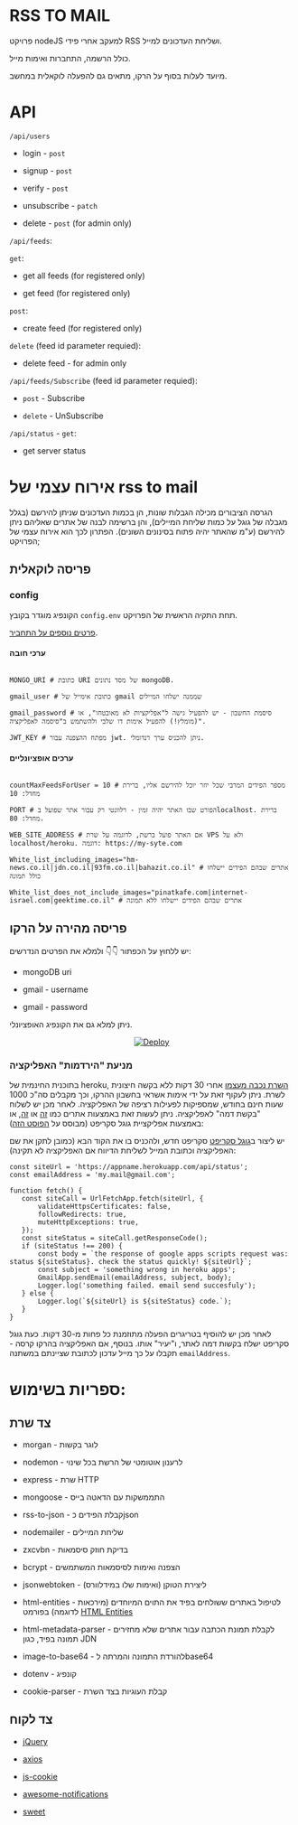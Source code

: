   

# RSS TO MAIL

פרויקט nodeJS למעקב אחרי פידי RSS ושליחת העדכונים למייל.

כולל הרשמה, התחברות ואימות מייל.

מיועד לעלות בסוף על הרקו, מתאים גם להפעלה לוקאלית במחשב.

  

# API

`/api/users`

* login - `post`

* signup - `post`

* verify - `post`

* unsubscribe - `patch`

* delete - `post` (for admin only)

  

`/api/feeds`:

  

`get`:

* get all feeds (for registered only)

* get feed (for registered only)

  

`post`:

* create feed (for registered only)

  

`delete` (feed id parameter requied):

* delete feed - for admin only

  

`/api/feeds/Subscribe` (feed id parameter requied):

*  `post` - Subscribe

*  `delete` - UnSubscribe

  

`/api/status` - `get`:

* get server status

  

# אירוח עצמי של rss to mail

הגרסה הציבורים מכילה הגבלות שונות, הן בכמות העדכונים שניתן להירשם (בגלל מגבלה של גוגל על כמות שליחת המיילים), והן ברשימה לבנה של אתרים שאליהם ניתן להירשם (ע"מ שהאתר יהיה פתוח בסינונים השונים).
הפתרון לכך הוא אירוח עצמי של הפרויקט;

  

## פריסה לוקאלית

  

### config

הקונפיג מוגדר בקובץ `config.env` תחת התקיה הראשית של הפרויקט.

  

[פרטים נוספים על התחביר](https://www.npmjs.com/package/dotenv  "פרטים נוספים על התחביר").

#### ערכי חובה

```

MONGO_URI # כתובת URI של מסד נתונים mongoDB.

gmail_user # כתובת אימייל של gmail שממנה ישלחו המיילים

gmail_password # סיסמת החשבון - יש להפעיל גישה ל"אפליקציות לא מאובטחו", או (מומלץ!) להפעיל אימות דו שלבי ולהשתמש ב"סיסמה לאפליקציה".

JWT_KEY # מפתח ההצפנה עבור jwt. ניתן להכניס ערך רנדומלי.

```

#### ערכים אופציונליים

```

countMaxFeedsForUser = 10 # מספר הפידים המרבי שכל יוזר יוכל להירשם אליו, ברירת מחדל: 10

PORT # הפורט שבו האתר יהיה זמין - רלוונטי רק עבור אתר שפועל בlocalhost. ברירת מחדל: 80.

WEB_SITE_ADDRESS # אם האתר פועל ברשת, לדוגמה על שרת VPS ולא על localhost/heroku. דוגמה: https://my-syte.com

White_list_including_images="hm-news.co.il|jdn.co.il|93fm.co.il|bahazit.co.il" # אתרים שבהם הפידים יישלחו כולל תמונה

White_list_does_not_include_images="pinatkafe.com|internet-israel.com|geektime.co.il" # אתרים שבהם הפידים יישלחו ללא תמונה

```

## פריסה מהירה על הרקו

יש ללחוץ על הכפתור 👇👇 ולמלא את הפרטים הנדרשים:

* mongoDB uri

* gmail - username

* gmail - password

ניתן למלא גם את הקונפיג האופציונלי.

  

<div  align='center'>

[![Deploy](https://www.herokucdn.com/deploy/button.svg)](https://heroku.com/deploy?template=https://github.com/ShlomoCode/rss-to-mail/tree/master)

</div>

  
### מניעת "הירדמות" האפליקציה
בתוכנית החינמית של heroku, [השרת נכבה מעצמו](https://devcenter.heroku.com/articles/free-dyno-hours#dyno-sleeping) אחרי 30 דקות ללא בקשה חיצונית לשרת.
ניתן לעקוף זאת על ידי אימות אשראי בחשבון ההרקו, וכך מקבלים סה"כ 1000 שעות חינם בחודש, שמספיקות לפעילות רציפה של האפליקציה.
לאחר מכן יש לשלוח "בקשת דמה" לאפליקציה.
 ניתן לעשות זאת באמצעות אתרים כמו [זה](https://kaffeine.herokuapp.com/) או [זה](https://www.downnotifier.com/), או באמצעות אפליקציית גוגל סקריפט (מבוסס על [הפוסט הזה](https://blog.chv.ovh/site-monitoring)):
 
יש ליצור ב[גוגל סקריפט](https://script.google.com) סקריפט חדש, ולהכניס בו את הקוד הבא (כמובן לתקן את שם האפליקציה וכתובת המייל לשליחת הדיווח אם האפליקציה לא תקינה):
 ```JS
 const siteUrl = 'https://appname.herokuapp.com/api/status';
const emailAddress = 'my.mail@gmail.com';

function fetch() {
    const siteCall = UrlFetchApp.fetch(siteUrl, {
        validateHttpsCertificates: false,
        followRedirects: true,
        muteHttpExceptions: true,
    });
    const siteStatus = siteCall.getResponseCode();
    if (siteStatus !== 200) {
        const body = `the response of google apps scripts request was: status ${siteStatus}. check the status quickly! ${siteUrl}`;
        const subject = 'something wrong in heroku apps';
        GmailApp.sendEmail(emailAddress, subject, body);
        Logger.log('something failed. email send succesfuly');
    } else {
        Logger.log(`${siteUrl} is ${siteStatus} code.`);
    }
}
```
לאחר מכן יש להוסיף בטריגרים הפעלה מתוזמנת כל פחות מ-30 דקות.
כעת גוגל סקריפט ישלח בקשות דמה לאתר, ו"יעיר" אותו. בנוסף, אם האפליקציה בהרקו קרסה - תקבלו על כך מייל עדכון לכתובת שציינתם במשתנה `emailAddress`.

# ספריות בשימוש:

## צד שרת

* morgan - לוגר בקשות

* nodemon - לרענון אוטומטי של הרשת בכל שינוי

* express - שרת HTTP

* mongoose - התממשקות עם הדאטה בייס

* rss-to-json - קבלת הפידים כjson

* nodemailer - שליחת המיילים

* zxcvbn - בדיקת חוזק סיסמאות

* bcrypt - הצפנה ואימות לסיסמאות המשתמשים

* jsonwebtoken - ליצירת הטוקן (ואימות שלו במידלוורס)

* html-entities - לטיפול באתרים ששולחים בפיד את התוים המיוחדים (מירכאות לדוגמה) בפורמט [HTML Entities](https://www.w3schools.com/html/html_entities.asp)

* html-metadata-parser - לקבלת תמונת הכתבה עבור אתרים שלא מחזירים תמונה בפיד, כגון JDN

* image-to-base64 - להורדת התמונה והמרתה לbase64

* dotenv - קונפיג

* cookie-parser - קבלת העוגיות בצד השרת

## צד לקוח

* [jQuery](https://jquery.com)

* [axios](https://github.com/axios/axios)

* [js-cookie](https://github.com/js-cookie/js-cookie)

* [awesome-notifications](https://f3oall.github.io/awesome-notifications)

* [sweet](https://www.npmjs.com/package/sweetalert)
